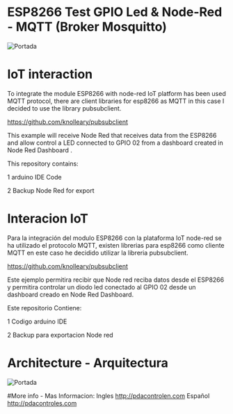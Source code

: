 #  ESP8266 Test GPIO Led & Node-Red - MQTT (Broker Mosquitto)

![Portada](https://github.com/JhonControl/ESP8266_GPIO_MQTT_Node_Red/blob/master/extras/esp8266%20mqtt%20led%20portarda%20blog.jpg)

# IoT interaction
To integrate the module ESP8266 with node-red IoT platform has been used MQTT protocol, there are client libraries for esp8266 as MQTT in this case I decided to use the library pubsubclient.

https://github.com/knolleary/pubsubclient

This example will receive Node Red that receives data from the ESP8266 and allow control a LED connected to GPIO 02 from a dashboard created in Node Red Dashboard .

This repository contains:

1 arduino IDE Code

2 Backup Node Red for export


# Interacion IoT

Para la integración del modulo ESP8266 con la plataforma IoT node-red se ha utilizado el protocolo MQTT, existen librerias para esp8266 como cliente MQTT en este caso he decidido utilizar la libreria pubsubclient.

https://github.com/knolleary/pubsubclient

Este ejemplo permitira recibir que Node red reciba datos desde el ESP8266 y permitira controlar un diodo led conectado al GPIO 02 desde un dashboard creado en Node Red Dashboard.

Este repositorio Contiene:

1 Codigo arduino IDE

2 Backup para exportacion Node red 


#  Architecture - Arquitectura

![Portada](https://github.com/JhonControl/ESP8266_GPIO_MQTT_Node_Red/blob/master/extras/arch.PNG)


#More info - Mas Informacion:
Ingles
http://pdacontrolen.com
Español
http://pdacontroles.com
